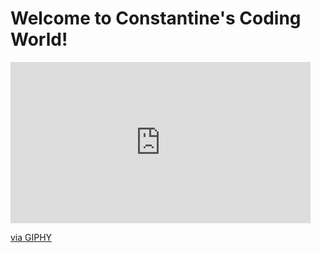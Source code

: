 # Welcome to Constantine's Coding World!

<iframe src="https://giphy.com/embed/JyDRF3CFe6OGAFnCCJ" width="480" height="258" frameBorder="0" class="giphy-embed" allowFullScreen></iframe><p><a href="https://giphy.com/gifs/JyDRF3CFe6OGAFnCCJ">via GIPHY</a></p>
